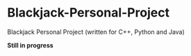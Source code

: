 # Blackjack-Personal-Project
Blackjack Personal Project (written for C++, Python and Java) 

**Still in progress**
